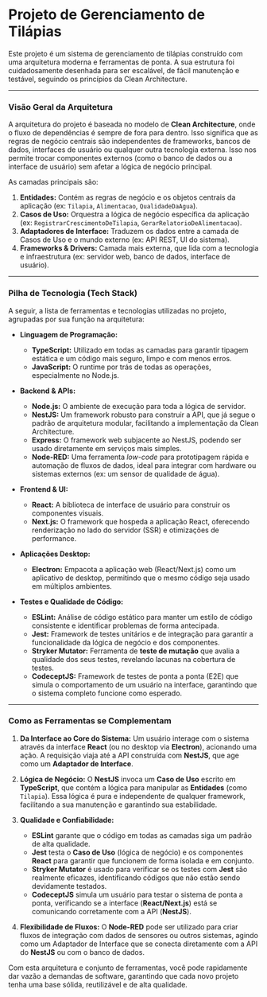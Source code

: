 # Projeto de Gerenciamento de Tilápias

Este projeto é um sistema de gerenciamento de tilápias construído com uma arquitetura moderna e ferramentas de ponta. A sua estrutura foi cuidadosamente desenhada para ser escalável, de fácil manutenção e testável, seguindo os princípios da Clean Architecture.

---

### Visão Geral da Arquitetura

A arquitetura do projeto é baseada no modelo de **Clean Architecture**, onde o fluxo de dependências é sempre de fora para dentro. Isso significa que as regras de negócio centrais são independentes de frameworks, bancos de dados, interfaces de usuário ou qualquer outra tecnologia externa. Isso nos permite trocar componentes externos (como o banco de dados ou a interface de usuário) sem afetar a lógica de negócio principal.

As camadas principais são:

1.  **Entidades:** Contém as regras de negócio e os objetos centrais da aplicação (ex: `Tilapia`, `Alimentacao`, `QualidadeDaAgua`).
2.  **Casos de Uso:** Orquestra a lógica de negócio específica da aplicação (ex: `RegistrarCrescimentoDeTilapia`, `GerarRelatorioDeAlimentacao`).
3.  **Adaptadores de Interface:** Traduzem os dados entre a camada de Casos de Uso e o mundo externo (ex: API REST, UI do sistema).
4.  **Frameworks & Drivers:** Camada mais externa, que lida com a tecnologia e infraestrutura (ex: servidor web, banco de dados, interface de usuário).

---

### Pilha de Tecnologia (Tech Stack)

A seguir, a lista de ferramentas e tecnologias utilizadas no projeto, agrupadas por sua função na arquitetura:

* **Linguagem de Programação:**
    * **TypeScript:** Utilizado em todas as camadas para garantir tipagem estática e um código mais seguro, limpo e com menos erros.
    * **JavaScript:** O runtime por trás de todas as operações, especialmente no Node.js.

* **Backend & APIs:**
    * **Node.js:** O ambiente de execução para toda a lógica de servidor.
    * **NestJS:** Um framework robusto para construir a API, que já segue o padrão de arquitetura modular, facilitando a implementação da Clean Architecture.
    * **Express:** O framework web subjacente ao NestJS, podendo ser usado diretamente em serviços mais simples.
    * **Node-RED:** Uma ferramenta *low-code* para prototipagem rápida e automação de fluxos de dados, ideal para integrar com hardware ou sistemas externos (ex: um sensor de qualidade de água).

* **Frontend & UI:**
    * **React:** A biblioteca de interface de usuário para construir os componentes visuais.
    * **Next.js:** O framework que hospeda a aplicação React, oferecendo renderização no lado do servidor (SSR) e otimizações de performance.

* **Aplicações Desktop:**
    * **Electron:** Empacota a aplicação web (React/Next.js) como um aplicativo de desktop, permitindo que o mesmo código seja usado em múltiplos ambientes.

* **Testes e Qualidade de Código:**
    * **ESLint:** Análise de código estático para manter um estilo de código consistente e identificar problemas de forma antecipada.
    * **Jest:** Framework de testes unitários e de integração para garantir a funcionalidade da lógica de negócio e dos componentes.
    * **Stryker Mutator:** Ferramenta de **teste de mutação** que avalia a qualidade dos seus testes, revelando lacunas na cobertura de testes.
    * **CodeceptJS:** Framework de testes de ponta a ponta (E2E) que simula o comportamento de um usuário na interface, garantindo que o sistema completo funcione como esperado.

---

### Como as Ferramentas se Complementam

1.  **Da Interface ao Core do Sistema:** Um usuário interage com o sistema através da interface **React** (ou no desktop via **Electron**), acionando uma ação. A requisição viaja até a API construída com **NestJS**, que age como um **Adaptador de Interface**.

2.  **Lógica de Negócio:** O **NestJS** invoca um **Caso de Uso** escrito em **TypeScript**, que contém a lógica para manipular as **Entidades** (como `Tilapia`). Essa lógica é pura e independente de qualquer framework, facilitando a sua manutenção e garantindo sua estabilidade.

3.  **Qualidade e Confiabilidade:**
    * **ESLint** garante que o código em todas as camadas siga um padrão de alta qualidade.
    * **Jest** testa o **Caso de Uso** (lógica de negócio) e os componentes **React** para garantir que funcionem de forma isolada e em conjunto.
    * **Stryker Mutator** é usado para verificar se os testes com **Jest** são realmente eficazes, identificando códigos que não estão sendo devidamente testados.
    * **CodeceptJS** simula um usuário para testar o sistema de ponta a ponta, verificando se a interface (**React/Next.js**) está se comunicando corretamente com a API (**NestJS**).

4.  **Flexibilidade de Fluxos:** O **Node-RED** pode ser utilizado para criar fluxos de integração com dados de sensores ou outros sistemas, agindo como um Adaptador de Interface que se conecta diretamente com a API do **NestJS** ou com o banco de dados.

Com esta arquitetura e conjunto de ferramentas, você pode rapidamente dar vazão a demandas de software, garantindo que cada novo projeto tenha uma base sólida, reutilizável e de alta qualidade.

